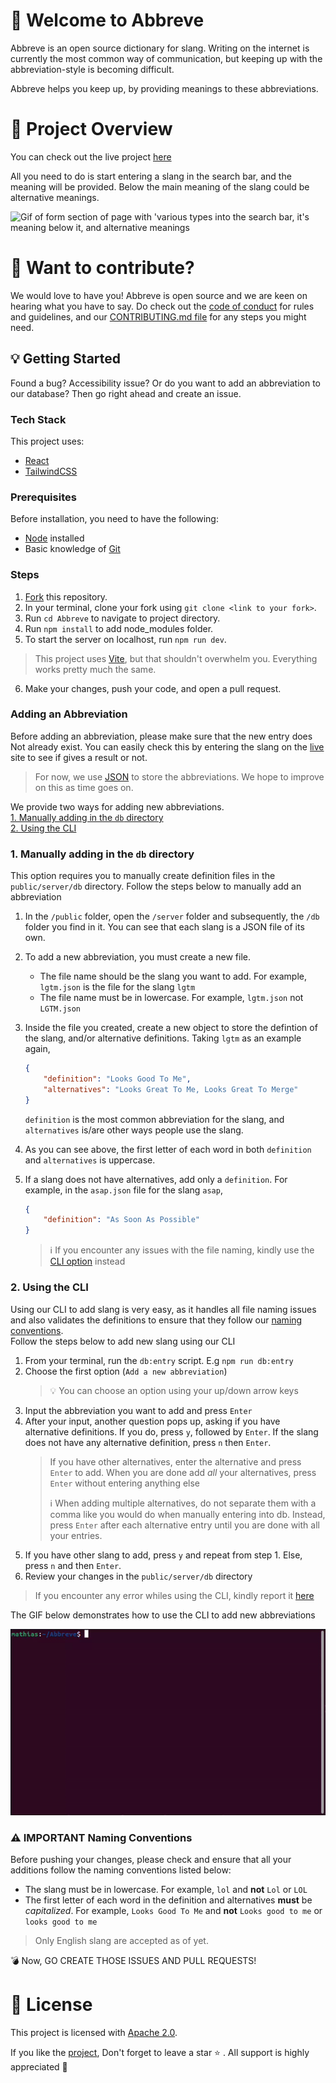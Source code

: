 # :tada: Welcome to Abbreve

Abbreve is an open source dictionary for slang. Writing on the internet is currently the most common way of communication, but keeping up with the abbreviation-style is becoming difficult.

Abbreve helps you keep up, by providing meanings to these abbreviations.

# :movie_camera: Project Overview

You can check out the live project [here](https://abbreve.vercel.app/)

All you need to do is start entering a slang in the search bar, and the meaning will be provided. Below the main meaning of the slang could be alternative meanings.

![Gif of form section of page with 'various types into the search bar, it's meaning below it, and alternative meanings](https://user-images.githubusercontent.com/12339188/194400070-58974868-221c-40fe-9f73-c19d22f764db.gif)

# :mega: Want to contribute?

We would love to have you! Abbreve is open source and we are keen on hearing what you have to say. Do check out the [code of conduct](https://github.com/Njong392/Abbreve/blob/main/CODE_OF_CONDUCT.md) for rules and guidelines, and our [CONTRIBUTING.md file](https://github.com/Njong392/Abbreve/blob/main/CONTRIBUTING.md) for any steps you might need.

## :bulb: Getting Started

Found a bug? Accessibility issue? Or do you want to add an abbreviation to our database? Then go right ahead and create an issue.

### Tech Stack

This project uses:

- [React](https://reactjs.org/)
- [TailwindCSS](https://tailwindcss.com)

### Prerequisites

Before installation, you need to have the following:

- [Node](https://nodejs.org) installed
- Basic knowledge of [Git](https://git-scm.com/)

### Steps

1. [Fork](https://github.com/Njong392/Abbreve/fork) this repository.
2. In your terminal, clone your fork using `git clone <link to your fork>`.
3. Run `cd Abbreve` to navigate to project directory.
4. Run `npm install` to add node_modules folder.
5. To start the server on localhost, run `npm run dev`.

>This project uses [Vite](https://vitejs.dev), but that shouldn't overwhelm you. Everything works pretty much the same.

6. Make your changes, push your code, and open a pull request.

### Adding an Abbreviation

Before adding an abbreviation, please make sure that the new entry does Not already exist. You can easily check this by entering the slang on the [live](https://abbreve.vercel.app/) site to see if gives a result or not.

> For now, we use [JSON](https://www.w3schools.com/js/js_json_intro.asp) to store the abbreviations. We hope to improve on this as time goes on.

We provide two ways for adding new abbreviations.  
[1. Manually adding in the `db` directory](#1-manually-adding-in-the-db-directory)  
[2. Using the CLI](#2-using-the-cli)

### 1. Manually adding in the `db` directory

This option requires you to manually create definition files in the `public/server/db` directory.
Follow the steps below to manually add an abbreviation

1. In the `/public` folder, open the `/server` folder and subsequently, the `/db` folder you find in it. You can see that each slang is a JSON file of its own.

2. To add a new abbreviation, you must create a new file.
    - The file name should be the slang you want to add. For example, `lgtm.json` is the file for the slang `lgtm`
    - The file name must be in lowercase. For example, `lgtm.json` not `LGTM.json`

3. Inside the file you created, create a new object to store the defintion of the slang, and/or alternative definitions. Taking `lgtm` as an example again,

    ```JSON
    {
        "definition": "Looks Good To Me",
        "alternatives": "Looks Great To Me, Looks Great To Merge"
    }
    ```

    `definition` is the most common abbreviation for the slang, and `alternatives` is/are other ways people use the slang.

4. As you can see above, the first letter of each word in both `definition` and `alternatives` is uppercase.

5. If a slang does not have alternatives, add only a `definition`. For example, in the `asap.json` file for the slang `asap`,

    ```JSON
    {
        "definition": "As Soon As Possible"
    }
    ```

    > :information_source: If you encounter any issues with the file naming, kindly use the [CLI option](#2-using-the-cli) instead

### 2. Using the CLI

Using our CLI to add slang is very easy, as it handles all file naming issues and also validates the definitions to ensure that they follow our [naming conventions](#warning-important-naming-conventions).  
Follow the steps below to add new slang using our CLI

1. From your terminal, run the `db:entry` script. E.g `npm run db:entry`
2. Choose the first option (`Add a new abbreviation`)
    > :bulb: You can choose an option using your up/down arrow keys
3. Input the abbreviation you want to add and press `Enter`
4. After your input, another question pops up, asking if you have alternative definitions. If you do, press `y`, followed by `Enter`. If the slang does not have any alternative definition, press `n` then `Enter`.
   > If you have other alternatives, enter the alternative and press `Enter` to add. When you are done add *all* your alternatives, press `Enter` without entering anything else
   >
   > :information_source: When adding multiple alternatives, do not separate them with a comma like you would do when manually entering into db. Instead, press `Enter` after each alternative entry until you are done with all your entries.
5. If you have other slang to add, press `y` and repeat from step 1. Else, press `n` and then `Enter`.
6. Review your changes in the `public/server/db` directory

> If you encounter any error whiles using the CLI, kindly report it [here](https://github.com/Njong392/Abbreve/issues/new)

The GIF below demonstrates how to use the CLI to add new abbreviations

![CLI DEMO](cli-demo.gif)

### :warning: **IMPORTANT** Naming Conventions

Before pushing your changes, please check and ensure that all your additions follow the naming conventions listed below:

* The slang must be in lowercase. For example, `lol` and **not** `Lol` or `LOL`
* The first letter of each word in the definition and alternatives **must** be *capitalized*. For example, `Looks Good To Me` and **not** `Looks good to me` or `looks good to me`

> Only English slang are accepted as of yet.

:bomb: Now, GO CREATE THOSE ISSUES AND PULL REQUESTS!

# :key: License

This project is licensed with [Apache 2.0](https://www.apache.org/licenses/LICENSE-2.0).

If you like the [project](https://abbreve.vercel.app/), Don't forget to leave a star :star: . All support is highly appreciated :100:
